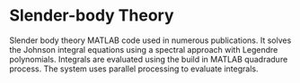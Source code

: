 # Slender-body Theory
Slender body theory MATLAB code used in numerous publications.
It solves the Johnson integral equations using a spectral approach with Legendre polynomials. 
Integrals are evaluated using the build in MATLAB quadradure process.
The system uses parallel processing to evaluate integrals.
